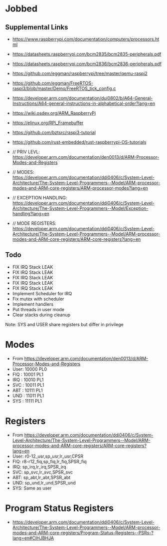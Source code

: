 # Jobbed

## Supplemental Links
- https://www.raspberrypi.com/documentation/computers/processors.html
- https://datasheets.raspberrypi.com/bcm2835/bcm2835-peripherals.pdf
- https://datasheets.raspberrypi.com/bcm2836/bcm2836-peripherals.pdf
- https://github.com/eggman/raspberrypi/tree/master/qemu-raspi2
- https://github.com/eggman/FreeRTOS-raspi3/blob/master/Demo/FreeRTOS_tick_config.c
- https://developer.arm.com/documentation/dui0802/b/A64-General-Instructions/A64-general-instructions-in-alphabetical-order?lang=en
- https://wiki.osdev.org/ARM_RaspberryPi
- https://elinux.org/RPi_Framebuffer
- https://github.com/bztsrc/raspi3-tutorial
- https://github.com/rust-embedded/rust-raspberrypi-OS-tutorials

- // PRIV LEVL: https://developer.arm.com/documentation/den0013/d/ARM-Processor-Modes-and-Registers
- // MODES: https://developer.arm.com/documentation/ddi0406/c/System-Level-Architecture/The-System-Level-Programmers--Model/ARM-processor-modes-and-ARM-core-registers/ARM-processor-modes?lang=en
- // EXCEPTION HANDLING: https://developer.arm.com/documentation/ddi0406/c/System-Level-Architecture/The-System-Level-Programmers--Model/Exception-handling?lang=en
- // MODE REGISTERS: https://developer.arm.com/documentation/ddi0406/c/System-Level-Architecture/The-System-Level-Programmers--Model/ARM-processor-modes-and-ARM-core-registers/ARM-core-registers?lang=en

## Todo
- FIX IRQ Stack LEAK
- FIX IRQ Stack LEAK
- FIX IRQ Stack LEAK
- FIX IRQ Stack LEAK
- FIX IRQ Stack LEAK
- Implement Scheduler for IRQ
- Fix mutex with scheduler
- Implement handlers
- Put threads in user mode
- Clear stacks during cleanup


Note: SYS and USER share registers but differ in privilege


# Modes
- From https://developer.arm.com/documentation/den0013/d/ARM-Processor-Modes-and-Registers
- User: 10000 PL0
- FIQ : 10001 PL1
- IRQ : 10010 PL1
- SVC : 10011 PL1
- ABT : 10111 PL1
- UND : 11011 PL1
- SYS : 11111 PL1

# Registers
- From https://developer.arm.com/documentation/ddi0406/c/System-Level-Architecture/The-System-Level-Programmers--Model/ARM-processor-modes-and-ARM-core-registers/ARM-core-registers?lang=en
- User: r0-12_usr,sp_usr,lr_usr,CPSR
- FIQ: r8-r12_fiq,sp_fiq,lr_fiq,SPSR_fiq
- IRQ: sp_irq,lr_irq,SPSR_irq
- SVC: sp_svc,lr_svc,SPSR_svc
- ABT: sp_abt,lr_abt,SPSR_abt
- UND: sp_und,lr_und,SPSR_und
- SYS: Same as user

# Program Status Registers
- https://developer.arm.com/documentation/ddi0406/c/System-Level-Architecture/The-System-Level-Programmers--Model/ARM-processor-modes-and-ARM-core-registers/Program-Status-Registers--PSRs-?lang=en#CIHJBHJA
